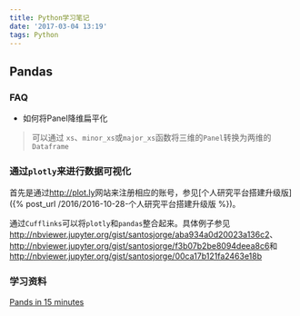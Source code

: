 ```yaml
---
title: Python学习笔记
date: '2017-03-04 13:19'
tags: Python
---
```


## Pandas

### FAQ

- 如何将Panel降维扁平化

> 可以通过 `xs`、`minor_xs`或`major_xs`函数将三维的`Panel`转换为两维的`Dataframe`

### 通过`plotly`来进行数据可视化

首先是通过<http://plot.ly>网站来注册相应的账号，参见[个人研究平台搭建升级版]({% post_url /2016/2016-10-28-个人研究平台搭建升级版 %})。

通过`Cufflinks`可以将`plotly`和`pandas`整合起来。具体例子参见<http://nbviewer.jupyter.org/gist/santosjorge/aba934a0d20023a136c2>、<http://nbviewer.jupyter.org/gist/santosjorge/f3b07b2be8094deea8c6>和<http://nbviewer.jupyter.org/gist/santosjorge/00ca17b121fa2463e18b>

### 学习资料

[Pands in 15 minutes](http://www.cnblogs.com/chaosimple/p/4153083.html)
